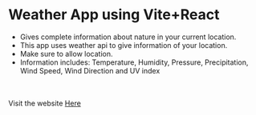 <h1>Weather App using Vite+React</h1>
<ul>
  <li>Gives complete information about nature in your current location.</li>
  <li>This app uses weather api to give information of your location.</li>
  <li>Make sure to allow location.</li>
  <li>Information includes: <bold>Temperature, Humidity, Pressure, Precipitation, Wind Speed, Wind Direction </bold> and <bold> UV index</bold></li>
</ul>
<br><br>
Visit the website <a href="https://sr-weatherapp.netlify.app/">Here</a>
